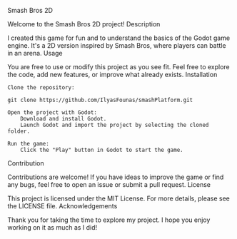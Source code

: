 Smash Bros 2D

Welcome to the Smash Bros 2D project!
Description

I created this game for fun and to understand the basics of the Godot game engine. It's a 2D version inspired by Smash Bros, where players can battle in an arena.
Usage

You are free to use or modify this project as you see fit. Feel free to explore the code, add new features, or improve what already exists.
Installation

    Clone the repository:

    git clone https://github.com/IlyasFounas/smashPlatform.git

    Open the project with Godot:
        Download and install Godot.
        Launch Godot and import the project by selecting the cloned folder.

    Run the game:
        Click the "Play" button in Godot to start the game.

Contribution

Contributions are welcome! If you have ideas to improve the game or find any bugs, feel free to open an issue or submit a pull request.
License

This project is licensed under the MIT License. For more details, please see the LICENSE file.
Acknowledgements

Thank you for taking the time to explore my project. I hope you enjoy working on it as much as I did!
